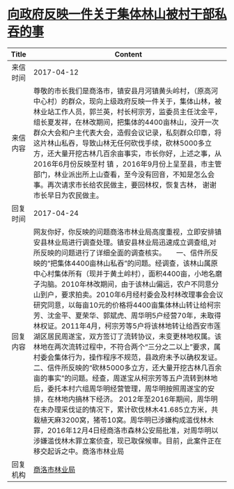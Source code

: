 # <a href="http://www.shangluo.gov.cn/zmhd/ldxxxx.jsp?urltype=leadermail.LeaderMailContentUrl&wbtreeid=1112&leadermailid=4090">向政府反映一件关于集体林山被村干部私吞的事</a>
|Title|Content|
|:---:|---|
|来信时间|2017-04-12|
|来信内容|尊敬的市长我们是商洛市，镇安县月河镇黄头岭村，（原高河中心村）的群众，现向上级政府反映一件关于，集体山林，被林业站工作人员，郭兰英，村长柯宗芳，监委员主任沈金平，组长夏发祥，在林改期间，把集体的4400亩林山，没开一次群众大会和户主代表大会，造假会议记录，私刻群众印章，将这片林山私吞，导致山林无任何砍伐手续，砍林5000多立方，还大量开挖古林几百余亩事实，市长你好，上述之事，从2016年6月份反映至村 镇 ，2016年9月份上呈至县，市主管部门，林业派出所上山查看，至今没有回音，不知是怎么会事。再次请求市长给农民做主，要回林权，恢复古林， 谢谢市长早日为农民做主。|
|回复时间|2017-04-24|
|回复内容|网友你好，你反映的问题商洛市林业局高度重视，立即安排镇安县林业局进行调查处理。镇安县林业局迅速成立调查组,对所反映的问题进行了详细全面的调查核实。　　一、信件所反映的“把集体4400亩林山私吞”的问题。经调查，该林山属原中心村集体所有（现并于黄土岭村），面积4400亩，小地名磨子沟脑。2010年林改期间，由于该林山偏远，农户不同意分山到户，要求拍卖。2010年6月经村委会及村林改理事会会议研究同意，以每亩10元的价格将4400亩集体林山转让给柯宗芳、沈金平、夏荣华、郭斌虎、周华明5户经营70年，未取得林权证。2011年4月，柯宗芳等5户将该林地转让给西安市莲湖区居民周遂宝，双方签订了流转协议，未变更林地权属。该林地在两次流转过程中，不符合两个“三分之二以上”要求，属村委会集体行为，操作程序不规范，县政府未予以确权发证。　　二、信件所反映的“砍林5000多立方，还大量开挖古林几百余亩的事实”的问题。经查，周遂宝从柯宗芳等五户流转到林地后，委托本村六组周华明经营管理，周华明按照周遂宝的安排，在林地内搞林下经济。 2012年至2016年期间，周华明在未办理采伐证的情况下，累计砍伐林木41.685立方米，共栽植天麻3200窝，猪苓10窝。周华明已涉嫌构成滥伐林木罪，2016年12月4日经商洛市森林公安局批准，对周华明以涉嫌滥伐林木罪立案侦查，现已取保候审。目前，此案件正在移交起诉之中。商洛市林业局|
|回复机构|<a href="../../categories/agencies/商洛市林业局.md">商洛市林业局</a>|
